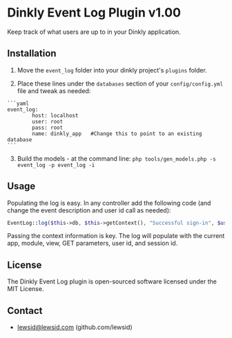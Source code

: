 Dinkly Event Log Plugin v1.00
=============================

Keep track of what users are up to in your Dinkly application.


Installation
------------

  1. Move the `event_log` folder into your dinkly project's `plugins` folder.

  2. Place these lines under the `databases` section of your `config/config.yml` file and tweak as needed:

    ```yaml
    event_log:
            host: localhost
            user: root
            pass: root
            name: dinkly_app   #Change this to point to an existing database
    ```

  3. Build the models - at the command line: `php tools/gen_models.php -s event_log -p event_log -i`


Usage
-----

Populating the log is easy. In any controller add the following code (and change the event description and user id call as needed):

  ```php
  EventLog::log($this->db, $this->getContext(), "Successful sign-in", $user->getId());
  ```

Passing the context information is key. The log will populate with the current app, module, view, GET parameters, user id, and session id.

License
-------

The Dinkly Event Log plugin is open-sourced software licensed under the MIT License.


Contact
-------

  - lewsid@lewsid.com (github.com/lewsid)
